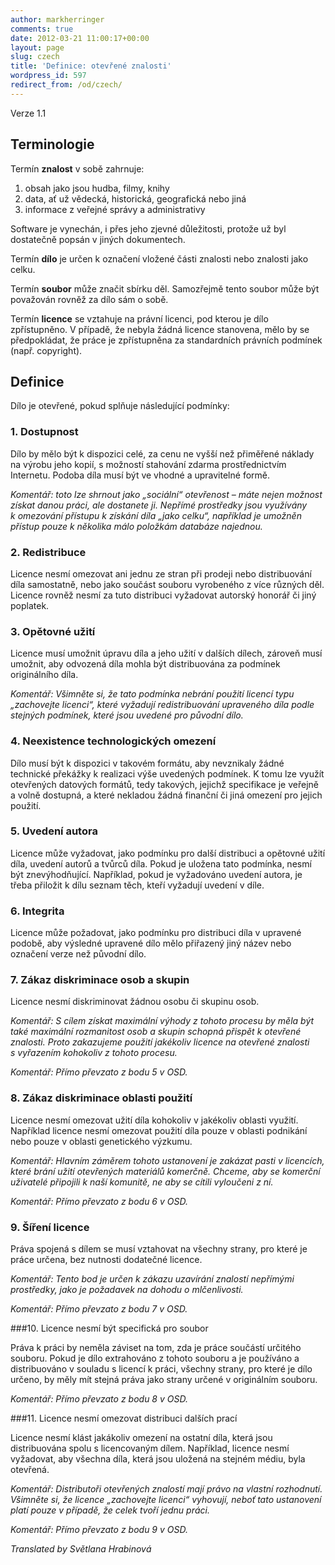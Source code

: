 ```yaml
---
author: markherringer
comments: true
date: 2012-03-21 11:00:17+00:00
layout: page
slug: czech
title: 'Definice: otevřené znalosti'
wordpress_id: 597
redirect_from: /od/czech/
---
```


Verze 1.1

## Terminologie

Termín **znalost** v sobě zahrnuje:

1. obsah jako jsou hudba, filmy, knihy
2. data, ať už vědecká, historická, geografická nebo jiná
3. informace z veřejné správy a administrativy

Software je vynechán, i přes jeho zjevné důležitosti, protože už byl dostatečně popsán v jiných dokumentech.

Termín **dílo** je určen k označení vložené části znalosti nebo znalosti jako celku.

Termín **soubor** může značit sbírku děl. Samozřejmě tento soubor může být považován rovněž za dílo sám o sobě.

Termín **licence** se vztahuje na právní licenci, pod kterou je dílo zpřístupněno. V případě, že nebyla žádná licence stanovena, mělo by se předpokládat, že práce je zpřístupněna za standardních právních podmínek (např. copyright).

## Definice

Dílo je otevřené, pokud splňuje následující podmínky:

### 1. Dostupnost

Dílo by mělo být k dispozici celé, za cenu ne vyšší než přiměřené náklady na výrobu jeho kopií, s možností stahování zdarma prostřednictvím Internetu. Podoba díla musí být ve vhodné a upravitelné formě.

_Komentář: toto lze shrnout jako „sociální“ otevřenost – máte nejen možnost získat danou práci, ale dostanete ji. Nepřímé prostředky jsou využívány k omezování přístupu k získání díla „jako celku“, například je umožněn přístup pouze k několika málo položkám databáze najednou._

### 2. Redistribuce

Licence nesmí omezovat ani jednu ze stran při prodeji nebo distribuování díla samostatně, nebo jako součást souboru vyrobeného z více různých děl. Licence rovněž nesmí za tuto distribuci vyžadovat autorský honorář či jiný poplatek.

### 3. Opětovné užití

Licence musí umožnit úpravu díla a jeho užití v dalších dílech, zároveň musí umožnit, aby odvozená díla mohla být distribuována za podmínek originálního díla.

_Komentář: Všimněte si, že tato podmínka nebrání použití licencí typu „zachovejte licenci“, které vyžadují redistribuování upraveného díla podle stejných podmínek, které jsou uvedené pro původní dílo._

### 4. Neexistence technologických omezení

Dílo musí být k dispozici v takovém formátu, aby nevznikaly žádné technické překážky k realizaci výše uvedených podmínek. K tomu lze využít otevřených datových formátů, tedy takových, jejichž specifikace je veřejně a volně dostupná, a které nekladou žádná finanční či jiná omezení pro jejich použití.

### 5. Uvedení autora

Licence může vyžadovat, jako podmínku pro další distribuci a opětovné užití díla, uvedení autorů a tvůrců díla. Pokud je uložena tato podmínka, nesmí být znevýhodňující. Například, pokud je vyžadováno uvedení autora, je třeba přiložit k dílu seznam těch, kteří vyžadují uvedení v díle.

### 6. Integrita

Licence může požadovat, jako podmínku pro distribuci díla v upravené podobě, aby výsledné upravené dílo mělo přiřazený jiný název nebo označení verze než původní dílo.

### 7. Zákaz diskriminace osob a skupin

Licence nesmí diskriminovat žádnou osobu či skupinu osob.

_Komentář: S cílem získat maximální výhody z tohoto procesu by měla být také maximální rozmanitost osob a skupin schopná přispět k otevřené znalosti. Proto zakazujeme použití jakékoliv licence na otevřené znalosti s vyřazením kohokoliv z tohoto procesu._

_Komentář: Přímo převzato z bodu 5 v OSD._

### 8. Zákaz diskriminace oblasti použití

Licence nesmí omezovat užití díla kohokoliv v jakékoliv oblasti využití. Například licence nesmí omezovat použití díla pouze v oblasti podnikání nebo pouze v oblasti genetického výzkumu.

_Komentář: Hlavním záměrem tohoto ustanovení je zakázat pasti v licencích, které brání užití otevřených materiálů komerčně. Chceme, aby se komerční uživatelé připojili k naší komunitě, ne aby se cítili vyloučeni z ní._

_Komentář: Přímo převzato z bodu 6 v OSD._

### 9. Šíření licence

Práva spojená s dílem se musí vztahovat na všechny strany, pro které je práce určena, bez nutnosti dodatečné licence.

_Komentář: Tento bod je určen k zákazu uzavírání znalostí nepřímými prostředky, jako je požadavek na dohodu o mlčenlivosti._

_Komentář: Přímo převzato z bodu 7 v OSD._

###10. Licence nesmí být specifická pro soubor

Práva k práci by neměla záviset na tom, zda je práce součástí určitého souboru. Pokud je dílo extrahováno z tohoto souboru a je používáno a distribuováno v souladu s licencí k práci, všechny strany, pro které je dílo určeno, by měly mít stejná práva jako strany určené v originálním souboru.

_Komentář: Přímo převzato z bodu 8 v OSD._

###11. Licence nesmí omezovat distribuci dalších prací

Licence nesmí klást jakákoliv omezení na ostatní díla, která jsou distribuována spolu s licencovaným dílem. Například, licence nesmí vyžadovat, aby všechna díla, která jsou uložená na stejném médiu, byla otevřená.

_Komentář: Distributoři otevřených znalostí mají právo na vlastní rozhodnutí. Všimněte si, že licence „zachovejte licenci“ vyhovují, neboť tato ustanovení platí pouze v případě, že celek tvoří jednu práci._

_Komentář: Přímo převzato z bodu 9 v OSD._

_Translated by Světlana Hrabinová_
